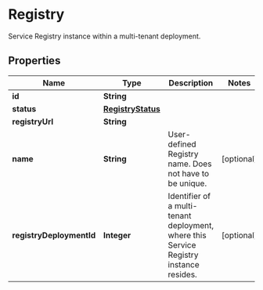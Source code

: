 

# Registry

Service Registry instance within a multi-tenant deployment.

## Properties

Name | Type | Description | Notes
------------ | ------------- | ------------- | -------------
**id** | **String** |  | 
**status** | [**RegistryStatus**](RegistryStatus.md) |  | 
**registryUrl** | **String** |  | 
**name** | **String** | User-defined Registry name. Does not have to be unique. |  [optional]
**registryDeploymentId** | **Integer** | Identifier of a multi-tenant deployment, where this Service Registry instance resides. |  [optional]



